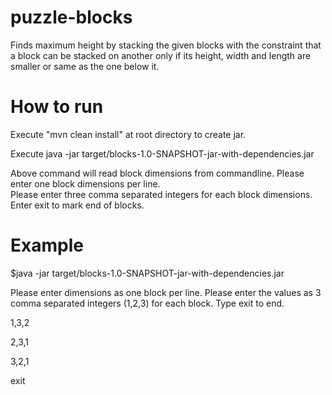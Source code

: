 # puzzle-blocks

Finds maximum height by stacking the given blocks with the constraint that a block can be stacked on another only if its height, width and length are smaller or same as the one below it.

# How to run

Execute  "mvn clean install" at root directory to create jar.

Execute 
java -jar target/blocks-1.0-SNAPSHOT-jar-with-dependencies.jar


Above command will read block dimensions from commandline.  Please enter one block dimensions per line.  
Please enter three comma separated integers for each block dimensions.  Enter exit to mark end of blocks.

# Example
$java -jar target/blocks-1.0-SNAPSHOT-jar-with-dependencies.jar

Please enter dimensions as one block per line. Please enter the values as 3 comma separated integers (1,2,3) for each block.  Type exit to end.

1,3,2

2,3,1

3,2,1

exit
